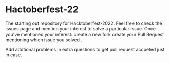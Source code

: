 # Hactoberfest-22

The starting out repository for Hacktoberfest-2022. Feel free to check the issues page and mention your interest to solve a particular issue. Once you've mentioned your interest: create a new fork create your Pull Request mentioning which issue you solved .

Add addtional problems in extra questions to get pull request accpeted just in case.
